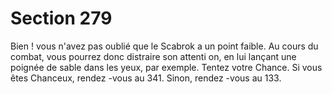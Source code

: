# Section 279

Bien ! vous n'avez pas oublié que le Scabrok a un point faible. Au
cours du combat, vous pourrez donc distraire son attenti on, en
lui lançant une poignée de sable dans les yeux, par exemple.
Tentez votre Chance. Si vous êtes Chanceux, rendez -vous au 341.
Sinon, rendez -vous au 133.